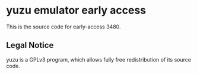 yuzu emulator early access
=============

This is the source code for early-access 3480.

## Legal Notice

yuzu is a GPLv3 program, which allows fully free redistribution of its source code.